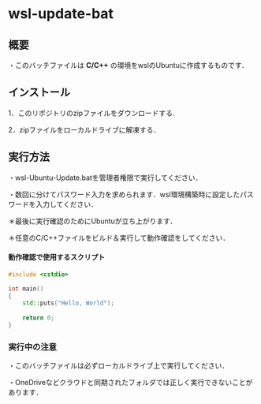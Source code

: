 # wsl-update-bat
## 概要
・このバッチファイルは **C/C++** の環境をwslのUbuntuに作成するものです．


## インストール

1．このリポジトリのzipファイルをダウンロードする.

2．zipファイルをローカルドライブに解凍する．

## 実行方法

・wsl-Ubuntu-Update.batを管理者権限で実行してください．

・数回に分けてパスワード入力を求められます．wsl環境構築時に設定したパスワードを入力してください．

＊最後に実行確認のためにUbuntuが立ち上がります．

＊任意のC/C++ファイルをビルド＆実行して動作確認をしてください．

#### 動作確認で使用するスクリプト

```c++
#include <cstdio>

int main()
{
    std::puts("Hello, World");
    
    return 0;
}
```

### 実行中の注意
・このバッチファイルは必ずローカルドライブ上で実行してください．

・OneDriveなどクラウドと同期されたフォルダでは正しく実行できないことがあります．
